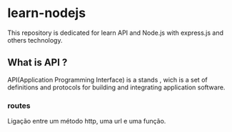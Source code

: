 # learn-nodejs

This repository is dedicated for learn API and Node.js with express.js and others technology.

## What is API ?

API(Application Programming Interface) is a  stands , wich is a set of definitions and protocols for building and integrating application software.

### routes

Ligação entre um método http, uma url e uma função.
